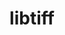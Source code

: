---
title: "libtiff"
layout: cache
categories: [package, develop-2024-02-18]
meta: {"versions": ["4.5.1"], "compilers": ["apple-clang@=15.0.0", "gcc@=11.1.0", "gcc@=11.4.0", "gcc@=7.3.1", "gcc@=9.4.0"], "oss": ["amzn2", "ubuntu20.04", "ubuntu22.04", "ventura"], "platforms": ["darwin", "linux"], "targets": ["aarch64", "neoverse_n1", "neoverse_v1", "neoverse_v2", "ppc64le", "x86_64_v3"], "stacks": ["aws-isc", "aws-isc-aarch64", "data-vis-sdk", "e4s", "e4s-neoverse-v2", "e4s-neoverse_v1", "e4s-power", "e4s-rocm-external", "ml-darwin-aarch64-mps", "ml-linux-x86_64-cpu", "ml-linux-x86_64-cuda", "root"], "num_specs": 11, "num_specs_by_stack": {"root": 11, "ml-darwin-aarch64-mps": 1, "aws-isc-aarch64": 2, "aws-isc": 1, "e4s-neoverse_v1": 1, "e4s-power": 1, "data-vis-sdk": 2, "e4s-rocm-external": 1, "e4s": 1, "e4s-neoverse-v2": 1, "ml-linux-x86_64-cpu": 1, "ml-linux-x86_64-cuda": 1}}
spec_details: [{"hash": "3563kgowo6l4azwnoaggy4siqnwouf7t", "compiler": "apple-clang@=15.0.0", "versions": ["4.5.1"], "os": "ventura", "platform": "darwin", "target": "aarch64", "variants": ["build_system=cmake", "build_type=Release", "+ccitt", "generator=make", "~ipo", "~jbig", "+jpeg", "~jpeg12", "~lerc", "~libdeflate", "+logluv", "~lzma", "+lzw", "+next", "~old-jpeg", "+packbits", "~pic", "~pixarlog", "+shared", "+thunder", "~webp", "+zlib", "~zstd"], "stacks": ["root", "ml-darwin-aarch64-mps"], "size": "-", "tarball": "https://binaries.spack.io/releases/develop-2024-02-18/build_cache/darwin-ventura-aarch64/apple-clang-15.0.0/libtiff-4.5.1/darwin-ventura-aarch64-apple-clang-15.0.0-libtiff-4.5.1-3563kgowo6l4azwnoaggy4siqnwouf7t.spack"}, {"hash": "i6n6a4ud2gdooinea2di3hzfn2m7tmvf", "compiler": "gcc@=7.3.1", "versions": ["4.5.1"], "os": "amzn2", "platform": "linux", "target": "aarch64", "variants": ["build_system=cmake", "build_type=Release", "+ccitt", "generator=make", "~ipo", "~jbig", "+jpeg", "~jpeg12", "~lerc", "~libdeflate", "+logluv", "~lzma", "+lzw", "+next", "~old-jpeg", "+packbits", "~pic", "~pixarlog", "+shared", "+thunder", "~webp", "+zlib", "~zstd"], "stacks": ["aws-isc-aarch64", "root"], "size": "-", "tarball": "https://binaries.spack.io/releases/develop-2024-02-18/build_cache/linux-amzn2-aarch64/gcc-7.3.1/libtiff-4.5.1/linux-amzn2-aarch64-gcc-7.3.1-libtiff-4.5.1-i6n6a4ud2gdooinea2di3hzfn2m7tmvf.spack"}, {"hash": "w7ksiepr7ky7yiezg3xcom56234y37ig", "compiler": "gcc@=7.3.1", "versions": ["4.5.1"], "os": "amzn2", "platform": "linux", "target": "neoverse_n1", "variants": ["build_system=cmake", "build_type=Release", "+ccitt", "generator=make", "~ipo", "~jbig", "+jpeg", "~jpeg12", "~lerc", "~libdeflate", "+logluv", "~lzma", "+lzw", "+next", "~old-jpeg", "+packbits", "~pic", "~pixarlog", "+shared", "+thunder", "~webp", "+zlib", "~zstd"], "stacks": ["aws-isc-aarch64", "root"], "size": "-", "tarball": "https://binaries.spack.io/releases/develop-2024-02-18/build_cache/linux-amzn2-neoverse_n1/gcc-7.3.1/libtiff-4.5.1/linux-amzn2-neoverse_n1-gcc-7.3.1-libtiff-4.5.1-w7ksiepr7ky7yiezg3xcom56234y37ig.spack"}, {"hash": "57d2l7edbrgm2flkycjvrgy6c7tqwzjt", "compiler": "gcc@=7.3.1", "versions": ["4.5.1"], "os": "amzn2", "platform": "linux", "target": "x86_64_v3", "variants": ["build_system=cmake", "build_type=Release", "+ccitt", "generator=make", "~ipo", "~jbig", "+jpeg", "~jpeg12", "~lerc", "~libdeflate", "+logluv", "~lzma", "+lzw", "+next", "~old-jpeg", "+packbits", "~pic", "~pixarlog", "+shared", "+thunder", "~webp", "+zlib", "~zstd"], "stacks": ["root", "aws-isc"], "size": "-", "tarball": "https://binaries.spack.io/releases/develop-2024-02-18/build_cache/linux-amzn2-x86_64_v3/gcc-7.3.1/libtiff-4.5.1/linux-amzn2-x86_64_v3-gcc-7.3.1-libtiff-4.5.1-57d2l7edbrgm2flkycjvrgy6c7tqwzjt.spack"}, {"hash": "ju6bzyuvexipxa7jvg3kp5qzxg3wz6vj", "compiler": "gcc@=11.4.0", "versions": ["4.5.1"], "os": "ubuntu20.04", "platform": "linux", "target": "neoverse_v1", "variants": ["build_system=cmake", "build_type=Release", "+ccitt", "generator=make", "~ipo", "~jbig", "+jpeg", "~jpeg12", "~lerc", "~libdeflate", "+logluv", "~lzma", "+lzw", "+next", "~old-jpeg", "+packbits", "~pic", "~pixarlog", "+shared", "+thunder", "~webp", "+zlib", "~zstd"], "stacks": ["root", "e4s-neoverse_v1"], "size": "-", "tarball": "https://binaries.spack.io/releases/develop-2024-02-18/build_cache/linux-ubuntu20.04-neoverse_v1/gcc-11.4.0/libtiff-4.5.1/linux-ubuntu20.04-neoverse_v1-gcc-11.4.0-libtiff-4.5.1-ju6bzyuvexipxa7jvg3kp5qzxg3wz6vj.spack"}, {"hash": "kajbdsna6d7rwperey4f4r25kwzp3pem", "compiler": "gcc@=9.4.0", "versions": ["4.5.1"], "os": "ubuntu20.04", "platform": "linux", "target": "ppc64le", "variants": ["build_system=cmake", "build_type=Release", "+ccitt", "generator=make", "~ipo", "~jbig", "+jpeg", "~jpeg12", "~lerc", "~libdeflate", "+logluv", "~lzma", "+lzw", "+next", "~old-jpeg", "+packbits", "~pic", "~pixarlog", "+shared", "+thunder", "~webp", "+zlib", "~zstd"], "stacks": ["root", "e4s-power"], "size": "-", "tarball": "https://binaries.spack.io/releases/develop-2024-02-18/build_cache/linux-ubuntu20.04-ppc64le/gcc-9.4.0/libtiff-4.5.1/linux-ubuntu20.04-ppc64le-gcc-9.4.0-libtiff-4.5.1-kajbdsna6d7rwperey4f4r25kwzp3pem.spack"}, {"hash": "z5onectfkw2eqdpkwbygr2m66sd4y33i", "compiler": "gcc@=11.1.0", "versions": ["4.5.1"], "os": "ubuntu20.04", "platform": "linux", "target": "x86_64_v3", "variants": ["build_system=cmake", "build_type=Release", "+ccitt", "generator=make", "~ipo", "~jbig", "+jpeg", "~jpeg12", "~lerc", "~libdeflate", "+logluv", "~lzma", "+lzw", "+next", "~old-jpeg", "+packbits", "~pic", "~pixarlog", "+shared", "+thunder", "~webp", "+zlib", "~zstd"], "stacks": ["root", "data-vis-sdk"], "size": "-", "tarball": "https://binaries.spack.io/releases/develop-2024-02-18/build_cache/linux-ubuntu20.04-x86_64_v3/gcc-11.1.0/libtiff-4.5.1/linux-ubuntu20.04-x86_64_v3-gcc-11.1.0-libtiff-4.5.1-z5onectfkw2eqdpkwbygr2m66sd4y33i.spack"}, {"hash": "wdeovhth5vjtmxtkhgnz5zccluxvdmbt", "compiler": "gcc@=11.1.0", "versions": ["4.5.1"], "os": "ubuntu20.04", "platform": "linux", "target": "x86_64_v3", "variants": ["build_system=cmake", "build_type=Release", "+ccitt", "generator=make", "~ipo", "~jbig", "+jpeg", "~jpeg12", "~lerc", "~libdeflate", "+logluv", "~lzma", "+lzw", "+next", "~old-jpeg", "+packbits", "~pic", "~pixarlog", "+shared", "+thunder", "~webp", "+zlib", "~zstd"], "stacks": ["root", "data-vis-sdk"], "size": "-", "tarball": "https://binaries.spack.io/releases/develop-2024-02-18/build_cache/linux-ubuntu20.04-x86_64_v3/gcc-11.1.0/libtiff-4.5.1/linux-ubuntu20.04-x86_64_v3-gcc-11.1.0-libtiff-4.5.1-wdeovhth5vjtmxtkhgnz5zccluxvdmbt.spack"}, {"hash": "rlnxetjzjszqmpzy3dekqohtudr7laem", "compiler": "gcc@=11.4.0", "versions": ["4.5.1"], "os": "ubuntu20.04", "platform": "linux", "target": "x86_64_v3", "variants": ["build_system=cmake", "build_type=Release", "+ccitt", "generator=make", "~ipo", "~jbig", "+jpeg", "~jpeg12", "~lerc", "~libdeflate", "+logluv", "~lzma", "+lzw", "+next", "~old-jpeg", "+packbits", "~pic", "~pixarlog", "+shared", "+thunder", "~webp", "+zlib", "~zstd"], "stacks": ["e4s-rocm-external", "root", "e4s"], "size": "-", "tarball": "https://binaries.spack.io/releases/develop-2024-02-18/build_cache/linux-ubuntu20.04-x86_64_v3/gcc-11.4.0/libtiff-4.5.1/linux-ubuntu20.04-x86_64_v3-gcc-11.4.0-libtiff-4.5.1-rlnxetjzjszqmpzy3dekqohtudr7laem.spack"}, {"hash": "wqaorfb6orw44skzg3yerg64dlb6t4us", "compiler": "gcc@=11.4.0", "versions": ["4.5.1"], "os": "ubuntu22.04", "platform": "linux", "target": "neoverse_v2", "variants": ["build_system=cmake", "build_type=Release", "+ccitt", "generator=make", "~ipo", "~jbig", "+jpeg", "~jpeg12", "~lerc", "~libdeflate", "+logluv", "~lzma", "+lzw", "+next", "~old-jpeg", "+packbits", "~pic", "~pixarlog", "+shared", "+thunder", "~webp", "+zlib", "~zstd"], "stacks": ["root", "e4s-neoverse-v2"], "size": "-", "tarball": "https://binaries.spack.io/releases/develop-2024-02-18/build_cache/linux-ubuntu22.04-neoverse_v2/gcc-11.4.0/libtiff-4.5.1/linux-ubuntu22.04-neoverse_v2-gcc-11.4.0-libtiff-4.5.1-wqaorfb6orw44skzg3yerg64dlb6t4us.spack"}, {"hash": "o6wd4cebnp6yrckwhsucxosxwpwow42h", "compiler": "gcc@=11.4.0", "versions": ["4.5.1"], "os": "ubuntu22.04", "platform": "linux", "target": "x86_64_v3", "variants": ["build_system=cmake", "build_type=Release", "+ccitt", "generator=make", "~ipo", "~jbig", "+jpeg", "~jpeg12", "~lerc", "~libdeflate", "+logluv", "~lzma", "+lzw", "+next", "~old-jpeg", "+packbits", "~pic", "~pixarlog", "+shared", "+thunder", "~webp", "+zlib", "~zstd"], "stacks": ["root", "ml-linux-x86_64-cpu", "ml-linux-x86_64-cuda"], "size": "-", "tarball": "https://binaries.spack.io/releases/develop-2024-02-18/build_cache/linux-ubuntu22.04-x86_64_v3/gcc-11.4.0/libtiff-4.5.1/linux-ubuntu22.04-x86_64_v3-gcc-11.4.0-libtiff-4.5.1-o6wd4cebnp6yrckwhsucxosxwpwow42h.spack"}]
---